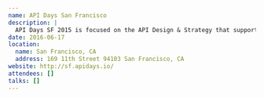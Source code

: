 ```yaml
---
name: API Days San Francisco
description: |
  API Days SF 2015 is focused on the API Design & Strategy that supports the Internet of Things revolution. City, Transportation and Home are the three different scales we decided to discuss with experts from various industries.
date: 2016-06-17
location:
  name: San Francisco, CA
  address: 169 11th Street 94103 San Francisco, CA
website: http://sf.apidays.io/
attendees: []
talks: []
---
```

